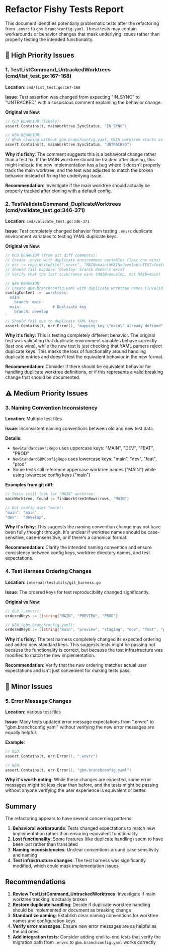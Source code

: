 # Refactor Fishy Tests Report

This document identifies potentially problematic tests after the refactoring from `.envrc` to `gbm.branchconfig.yaml`. These tests may contain workarounds or behavior changes that mask underlying issues rather than properly testing the intended functionality.

## 🚨 High Priority Issues

### 1. TestListCommand_UntrackedWorktrees (cmd/list_test.go:167-168)

**Location**: `cmd/list_test.go:167-168`

**Issue**: Test assertion was changed from expecting "IN_SYNC" to "UNTRACKED" with a suspicious comment explaining the behavior change.

**Original vs New**:
```go
// OLD BEHAVIOR (likely):
assert.Contains(t, mainWorktree.SyncStatus, "IN_SYNC")

// NEW BEHAVIOR:
// When cloning without gbm.branchconfig.yaml, MAIN worktree starts as UNTRACKED until config is properly set up
assert.Contains(t, mainWorktree.SyncStatus, "UNTRACKED")
```

**Why it's fishy**: The comment suggests this is a behavioral change rather than a test fix. If the MAIN worktree should be tracked after cloning, this might indicate the new implementation has a bug where it doesn't properly track the main worktree, and the test was adjusted to match the broken behavior instead of fixing the underlying issue.

**Recommendation**: Investigate if the main worktree should actually be properly tracked after cloning with a default config.

### 2. TestValidateCommand_DuplicateWorktrees (cmd/validate_test.go:346-371)

**Location**: `cmd/validate_test.go:346-371`

**Issue**: Test completely changed behavior from testing `.envrc` duplicate environment variables to testing YAML duplicate keys.

**Original vs New**:
```go
// OLD BEHAVIOR (from git diff comments):
// Create .envrc with duplicate environment variables (last one wins)
// err := repo.WriteFile(".envrc", "MAIN=main\nMAIN=develop\nTEST=feature/auth")
// Should fail because 'develop' branch doesn't exist
// Verify that the last occurrence wins (MAIN=develop, not MAIN=main)

// NEW BEHAVIOR:
// Create gbm.branchconfig.yaml with duplicate worktree names (invalid YAML)
configContent := `worktrees:
  main:
    branch: main
  main:              # Duplicate key
    branch: develop
`
// Should fail due to duplicate YAML keys
assert.Contains(t, err.Error(), "mapping key \"main\" already defined")
```

**Why it's fishy**: This is testing completely different behavior. The original test was validating that duplicate environment variables behave correctly (last one wins), while the new test is just checking that YAML parsers reject duplicate keys. This masks the loss of functionality around handling duplicate entries and doesn't test the equivalent behavior in the new format.

**Recommendation**: Consider if there should be equivalent behavior for handling duplicate worktree definitions, or if this represents a valid breaking change that should be documented.

## ⚠️ Medium Priority Issues

### 3. Naming Convention Inconsistency

**Location**: Multiple test files

**Issue**: Inconsistent naming conventions between old and new test data.

**Details**:
- `NewStandardEnvrcRepo` uses uppercase keys: "MAIN", "DEV", "FEAT", "PROD"
- `NewStandardGBMConfigRepo` uses lowercase keys: "main", "dev", "feat", "prod"
- Some tests still reference uppercase worktree names ("MAIN") while using lowercase config keys ("main")

**Examples from git diff**:
```go
// Tests still look for "MAIN" worktree:
mainWorktree, found := findWorktreeInRows(rows, "MAIN")

// But config uses "main":
"main": "main",
"dev":  "develop",
```

**Why it's fishy**: This suggests the naming convention change may not have been fully thought through. It's unclear if worktree names should be case-sensitive, case-insensitive, or if there's a canonical format.

**Recommendation**: Clarify the intended naming convention and ensure consistency between config keys, worktree directory names, and test expectations.

### 4. Test Harness Ordering Changes

**Location**: `internal/testutils/git_harness.go`

**Issue**: The ordered keys for test reproducibility changed significantly.

**Original vs New**:
```go
// OLD (.envrc):
orderedKeys := []string{"MAIN", "PREVIEW", "PROD"}

// NEW (gbm.branchconfig.yaml):
orderedKeys := []string{"main", "preview", "staging", "dev", "feat", "prod", "hotfix"}
```

**Why it's fishy**: The test harness completely changed its expected ordering and added new standard keys. This suggests tests might be passing not because the functionality is correct, but because the test infrastructure was modified to match the new implementation.

**Recommendation**: Verify that the new ordering matches actual user expectations and isn't just convenient for making tests pass.

## 📝 Minor Issues

### 5. Error Message Changes

**Location**: Various test files

**Issue**: Many tests updated error message expectations from ".envrc" to "gbm.branchconfig.yaml" without verifying the new error messages are equally helpful.

**Example**:
```go
// OLD:
assert.Contains(t, err.Error(), ".envrc")

// NEW:
assert.Contains(t, err.Error(), "gbm.branchconfig.yaml")
```

**Why it's worth noting**: While these changes are expected, some error messages might be less clear than before, and the tests might be passing without anyone verifying the user experience is equivalent or better.

## Summary

The refactoring appears to have several concerning patterns:

1. **Behavioral workarounds**: Tests changed expectations to match new implementation rather than ensuring equivalent functionality
2. **Lost functionality**: Some features (like duplicate handling) seem to have been lost rather than translated
3. **Naming inconsistencies**: Unclear conventions around case sensitivity and naming
4. **Test infrastructure changes**: The test harness was significantly modified, which could mask implementation issues

## Recommendations

1. **Review TestListCommand_UntrackedWorktrees**: Investigate if main worktree tracking is actually broken
2. **Restore duplicate handling**: Decide if duplicate worktree handling should be implemented or document as breaking change
3. **Standardize naming**: Establish clear naming conventions for worktree names and configuration keys
4. **Verify error messages**: Ensure new error messages are as helpful as the old ones
5. **Add integration tests**: Consider adding end-to-end tests that verify the migration path from `.envrc` to `gbm.branchconfig.yaml` works correctly